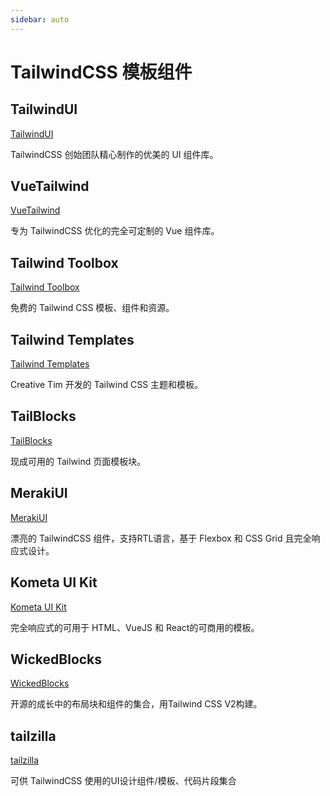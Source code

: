 ```yaml
---
sidebar: auto
---
```

# TailwindCSS 模板组件

## TailwindUI

[TailwindUI](https://tailwindui.com/)

TailwindCSS 创始团队精心制作的优美的 UI 组件库。

## VueTailwind

[VueTailwind](https://www.vue-tailwind.com/) 

专为 TailwindCSS 优化的完全可定制的 Vue 组件库。

## Tailwind Toolbox
[Tailwind Toolbox](https://www.tailwindtoolbox.com/)

免费的 Tailwind CSS 模板、组件和资源。

## Tailwind Templates

[Tailwind Templates](https://www.creative-tim.com/templates/tailwind)

Creative Tim 开发的 Tailwind CSS 主题和模板。

## TailBlocks

[TailBlocks](https://tailblocks.cc/)

现成可用的 Tailwind 页面模板块。

## MerakiUI

[MerakiUI](https://merakiui.com/)

漂亮的 TailwindCSS 组件，支持RTL语言，基于 Flexbox 和 CSS Grid 且完全响应式设计。

## Kometa UI Kit

[Kometa UI Kit](https://kitwind.io/products/kometa/components/)

完全响应式的可用于 HTML、VueJS 和 React的可商用的模板。

## WickedBlocks

[WickedBlocks](https://blocks.wickedtemplates.com/)

开源的成长中的布局块和组件的集合，用Tailwind CSS V2构建。

## tailzilla

[tailzilla](https://tailzilla.app/)

可供 TailwindCSS 使用的UI设计组件/模板、代码片段集合
